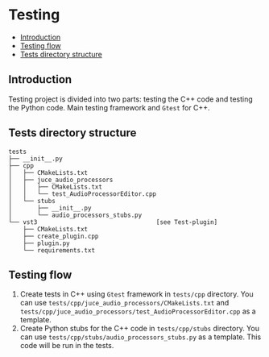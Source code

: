 # Testing

<!-- TOC -->

* [Introduction](#introduction)
* [Testing flow](#testing-flow)
* [Tests directory structure](#tests-directory-structure)

<!-- TOC -->

## Introduction

Testing project is divided into two parts: testing the C++ code and testing the Python code.
Main testing framework and `Gtest` for C++.

## Tests directory structure

```
tests
├── __init__.py
├── cpp
│   ├── CMakeLists.txt
│   ├── juce_audio_processors
│   │   ├── CMakeLists.txt
│   │   └── test_AudioProcessorEditor.cpp
│   └── stubs
│       ├── __init__.py
│       └── audio_processors_stubs.py
└── vst3                                 [see Test-plugin]
    ├── CMakeLists.txt
    ├── create_plugin.cpp
    ├── plugin.py
    └── requirements.txt
```

## Testing flow

1. Create tests in C++ using `Gtest` framework in `tests/cpp` directory. You can use
   `tests/cpp/juce_audio_processors/CMakeLists.txt` and `tests/cpp/juce_audio_processors/test_AudioProcessorEditor.cpp`
   as a template.
2. Create Python stubs for the C++ code in `tests/cpp/stubs` directory. You can
   use `tests/cpp/stubs/audio_processors_stubs.py` as a template.
   This code will be run in the tests.



